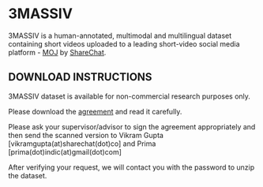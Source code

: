 # 3MASSIV

3MASSIV is a human-annotated, multimodal and multilingual dataset containing short videos uploaded to a leading short-video social media platform - [MOJ](https://mojapp.in/) by [ShareChat](https://sharechat.com/).

## DOWNLOAD INSTRUCTIONS

3MASSIV dataset is available for non-commercial research purposes only. 

Please download the [agreement](https://github.com/ShareChatAI/3MASSIV/blob/main/3MASSIV_Agreement.pdf) and read it carefully.

Please ask your supervisor/advisor to sign the agreement appropriately and then send the scanned version to Vikram Gupta 
[vikramgupta(at)sharechat(dot)co] and Prima [prima(dot)indic(at)gmail(dot)com]

After verifying your request, we will contact you with the password to unzip the dataset.
